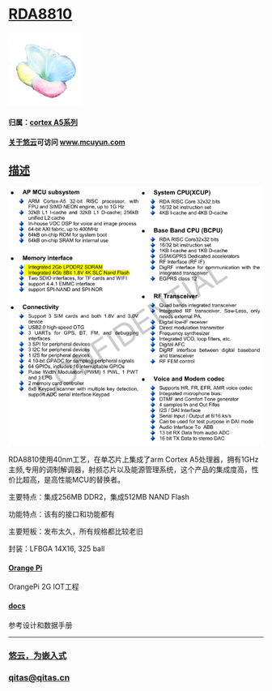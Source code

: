 ﻿# [RDA8810](https://github.com/mcuyun/RDA8810) 

[![sites](mcuyun/mcuyun.png)](http://www.mcuyun.com)

#### 归属：[cortex A5系列](https://github.com/mcuyun/CA5)
#### [关于悠云](https://github.com/mcuyun)可访问 www.mcuyun.com

## [描述](https://github.com/mcuyun/CA5/wiki) 

[![sites](docs/8810.png)](http://www.mcuyun.com)

RDA8810使用40nm工艺，在单芯片上集成了arm Cortex A5处理器，拥有1GHz主频,专用的调制解调器，射频芯片以及能源管理系统，这个产品的集成度高，性价比超高，是高性能MCU的替换者。

主要特点：集成256MB DDR2，集成512MB NAND Flash

功能特点：该有的接口和功能都有

主要短板：发布太久，所有规格都比较老旧

封装：LFBGA 14X16, 325 ball

#### [Orange Pi](https://github.com/orangepi-xunlong/OrangePi_Build)

OrangePi 2G IOT工程

#### [docs](docs/README.md)

参考设计和数据手册


---

###  [悠云，为嵌入式](http://www.mcuyun.com)   
###  qitas@qitas.cn
